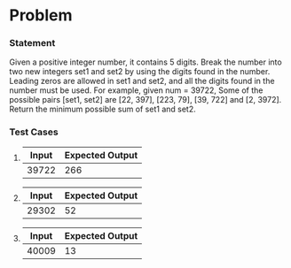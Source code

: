 # Problem

### Statement
Given a positive integer number, it contains 5 digits. Break the number into two new integers set1 and set2 by using the digits found in the number. Leading zeros are allowed in set1 and set2, and all the digits found in the number must be used.
For example, given num = 39722,  Some of the possible pairs [set1, set2] are [22, 397], [223, 79], [39, 722] and [2, 3972]. 
Return the minimum possible sum of set1 and set2.
 
### Test Cases
1.  |   Input   |  Expected Output |
    |------------|-------------------|
    |   39722    |        266        |

2.  |   Input   |  Expected Output |
    |------------|-------------------|
    |   29302    |         52        |

3.  |   Input   |  Expected Output |
    |------------|-------------------|
    |   40009    |         13        |




